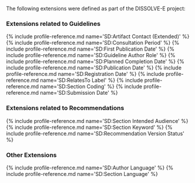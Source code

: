 The following extensions were defined as part of the DISSOLVE-E project:

### Extensions related to Guidelines

{% include profile-reference.md name='SD:Artifact Contact (Extended)' %}
{% include profile-reference.md name='SD:Consultation Period' %}
{% include profile-reference.md name='SD:First Publication Date' %}
{% include profile-reference.md name='SD:Guideline Author Role' %}
{% include profile-reference.md name='SD:Planned Completion Date' %}
{% include profile-reference.md name='SD:Publication Date' %}
{% include profile-reference.md name='SD:Registration Date' %}
{% include profile-reference.md name='SD:RelatesTo Label' %}
{% include profile-reference.md name='SD:Section Coding' %}
{% include profile-reference.md name='SD:Submission Date' %}

### Extensions related to Recommendations

{% include profile-reference.md name='SD:Section Intended Audience' %}
{% include profile-reference.md name='SD:Section Keyword' %}
{% include profile-reference.md name='SD:Recommendation Version Status' %}

### Other Extensions

{% include profile-reference.md name='SD:Author Language' %}
{% include profile-reference.md name='SD:Section Language' %}
